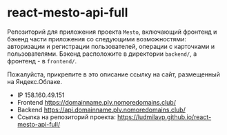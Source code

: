 # react-mesto-api-full
Репозиторий для приложения проекта `Mesto`, включающий фронтенд и бэкенд части приложения со следующими возможностями: авторизации и регистрации пользователей, операции с карточками и пользователями. Бэкенд расположите в директории `backend/`, а фронтенд - в `frontend/`. 
  
Пожалуйста, прикрепите в это описание ссылку на сайт, размещенный на Яндекс.Облаке.

- IP 158.160.49.151
- Frontend https://domainname.plv.nomoredomains.club/
- Backend https://api.domainname.plv.nomoredomains.club/
- Ссылка на репозиторий проекта: https://ludmilavp.github.io/react-mesto-api-full/